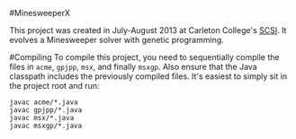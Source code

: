 #MinesweeperX

This project was created in July-August 2013 at Carleton College's
[SCSI](http://apps.carleton.edu/summer/scsi/).  It evolves a Minesweeper solver
with genetic programming.

#Compiling
To compile this project, you need to sequentially compile the files in `acme`,
`gpjpp`, `msx`, and finally `msxgp`. Also ensure that the Java classpath
includes the previously compiled files. It's easiest to simply sit in the
project root and run:

````
javac acme/*.java
javac gpjpp/*.java
javac msx/*.java
javac msxgp/*.java
````
